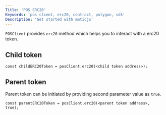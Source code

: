 ```yaml
---
Title: 'POS ERC20'
Keywords: 'pos client, erc20, contract, polygon, sdk'
Description: 'Get started with maticjs'
---
```


`POSClient` provides `erc20` method which helps you to interact with a erc20 token.

## Child token

```
const childERC20Token = posClient.erc20(<child token address>);
```

## Parent token

Parent token can be initiated by providing second parameter value as `true`.

```
const parentERC20Token = posClient.erc20(<parent token address>, true);
```
